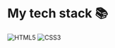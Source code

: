 # My tech stack 📚
![HTML5](https://img.shields.io/badge/-HTML5-F05032?style=for-the-bage&logo=html5&logoColor=ffffff)
![CSS3](https://img.shields.io/badge/-CSS3-007ACC?style=for-the-badge&logo=css3)
